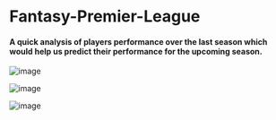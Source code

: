 # Fantasy-Premier-League

#### A quick analysis of players performance over the last season which would help us predict their performance for the upcoming season.

![image](https://user-images.githubusercontent.com/57348155/137635494-f6fa7475-68d3-487f-a608-698067e3c317.png)


![image](https://user-images.githubusercontent.com/57348155/137635507-f03063b3-e7cd-470d-8259-8a46b443244a.png)


![image](https://user-images.githubusercontent.com/57348155/137635517-58009746-76fc-483a-85de-a6c78b21efb6.png)
